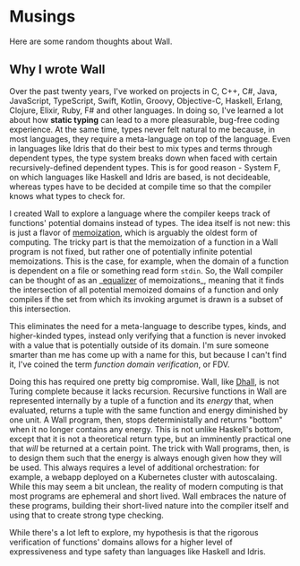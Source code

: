 # Musings

Here are some random thoughts about Wall.

## Why I wrote Wall

Over the past twenty years, I've worked on projects in C, C++, C#, Java, JavaScript, TypeScript, Swift, Kotlin, Groovy, Objective-C, Haskell, Erlang, Clojure, Elixir, Ruby, F# and other languages. In doing so, I've learned a lot about how **static typing** can lead to a more pleasurable, bug-free coding experience. At the same time, types never felt natural to me because, in most languages, they require a meta-language on top of the language. Even in languages like Idris that do their best to mix types and terms through dependent types, the type system breaks down when faced with certain recursively-defined dependent types. This is for good reason - System F, on which languages like Haskell and Idris are based, is not decideable, whereas types have to be decided at compile time so that the compiler knows what types to check for.

I created Wall to explore a language where the compiler keeps track of functions' potential domains instead of types. The idea itself is not new: this is just a flavor of [memoization](https://en.wikipedia.org/wiki/Memoization), which is arguably the oldest form of computing. The tricky part is that the memoization of a function in a Wall program is not fixed, but rather one of potentially infinite potential memoizations. This is the case, for example, when the domain of a function is dependent on a file or something read form `stdin`. So, the Wall compiler can be thought of as an _[equalizer](https://en.wikipedia.org/wiki/Equaliser_%28mathematics%29) of memoizations\_, meaning that it finds the intersection of all potential memoized domains of a function and only compiles if the set from which its invoking argumet is drawn is a subset of this intersection.

This eliminates the need for a meta-language to describe types, kinds, and higher-kinded types, instead only verifying that a function is never invoked with a value that is potentially outside of its domain. I'm sure someone smarter than me has come up with a name for this, but because I can't find it, I've coined the term _function domain verification_, or FDV.

Doing this has required one pretty big compromise. Wall, like [Dhall](https://www.dhall-lang.org), is not Turing complete because it lacks recursion. Recursive functions in Wall are represented internally by a tuple of a function and its _energy_ that, when evaluated, returns a tuple with the same function and energy diminished by one unit. A Wall program, then, stops deterministally and returns "bottom" when it no longer contains any energy. This is not unlike Haskell's bottom, except that it is not a theoretical return type, but an imminently practical one that _will_ be returned at a certain point. The trick with Wall programs, then, is to design them such that the energy is always enough given how they will be used. This always requires a level of additional orchestration: for example, a webapp deployed on a Kubernetes cluster with autoscalaing. While this may seem a bit unclean, the reality of modern computing is that most programs are ephemeral and short lived. Wall embraces the nature of these programs, building their short-lived nature into the compiler itself and using that to create strong type checking.

While there's a lot left to explore, my hypothesis is that the rigorous verification of functions' domains allows for a higher level of expressiveness and type safety than languages like Haskell and Idris.
